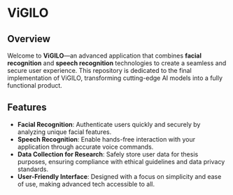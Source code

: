 # ViGILO

## Overview

Welcome to **ViGILO**—an advanced application that combines **facial recognition** and **speech recognition** technologies to create a seamless and secure user experience. This repository is dedicated to the final implementation of ViGILO, transforming cutting-edge AI models into a fully functional product.

## Features

- **Facial Recognition**: Authenticate users quickly and securely by analyzing unique facial features.
- **Speech Recognition**: Enable hands-free interaction with your application through accurate voice commands.
- **Data Collection for Research**: Safely store user data for thesis purposes, ensuring compliance with ethical guidelines and data privacy standards.
- **User-Friendly Interface**: Designed with a focus on simplicity and ease of use, making advanced tech accessible to all.
